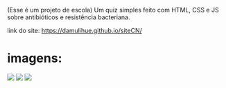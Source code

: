 (Esse é um projeto de escola)
Um quiz simples feito com HTML, CSS e JS sobre antibióticos e resistência bacteriana.

link do site: https://damulihue.github.io/siteCN/

<h1>imagens:</h1>

<img src="![image](https://github.com/user-attachments/assets/f3ff65ea-e485-4030-a4eb-654b58a4d95d)">
<img src="![image](https://github.com/user-attachments/assets/41da67e7-0085-46b8-85b8-f6a52184cde3)">
<img src="![image](https://github.com/user-attachments/assets/115687ec-9d78-4428-8adb-7747a4e81f87)">
